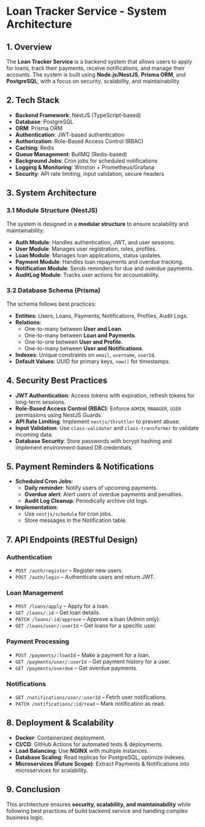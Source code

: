# Loan Tracker Service - System Architecture

## 1. Overview

The **Loan Tracker Service** is a backend system that allows users to apply for loans, track their payments, receive notifications, and manage their accounts. The system is built using **Node.js/NestJS**, **Prisma ORM**, and **PostgreSQL**, with a focus on security, scalability, and maintainability.

## 2. Tech Stack

- **Backend Framework**: NestJS (TypeScript-based)
- **Database**: PostgreSQL
- **ORM**: Prisma ORM
- **Authentication**: JWT-based authentication
- **Authorization**: Role-Based Access Control (RBAC)
- **Caching**: Redis
- **Queue Management**: BullMQ (Redis-based)
- **Background Jobs**: Cron jobs for scheduled notifications
- **Logging & Monitoring**: Winston + Prometheus/Grafana
- **Security**: API rate limiting, input validation, secure headers

## 3. System Architecture

### 3.1 Module Structure (NestJS)

The system is designed in a **modular structure** to ensure scalability and maintainability:

- **Auth Module**: Handles authentication, JWT, and user sessions.
- **User Module**: Manages user registration, roles, profiles.
- **Loan Module**: Manages loan applications, status updates.
- **Payment Module**: Handles loan repayments and overdue tracking.
- **Notification Module**: Sends reminders for due and overdue payments.
- **AuditLog Module**: Tracks user actions for accountability.

### 3.2 Database Schema (Prisma)

The schema follows best practices:

- **Entities**: Users, Loans, Payments, Notifications, Profiles, Audit Logs.
- **Relations**:
  - One-to-many between **User and Loan**.
  - One-to-many between **Loan and Payments**.
  - One-to-one between **User and Profile**.
  - One-to-many between **User and Notifications**.
- **Indexes**: Unique constraints on `email`, `username`, `userId`.
- **Default Values**: UUID for primary keys, `now()` for timestamps.

## 4. Security Best Practices

- **JWT Authentication**: Access tokens with expiration, refresh tokens for long-term sessions.
- **Role-Based Access Control (RBAC)**: Enforce `ADMIN`, `MANAGER`, `USER` permissions using NestJS Guards.
- **API Rate Limiting**: Implement `nestjs/throttler` to prevent abuse.
- **Input Validation**: Use `class-validator` and `class-transformer` to validate incoming data.
- **Database Security**: Store passwords with bcrypt hashing and implement environment-based DB credentials.

## 5. Payment Reminders & Notifications

- **Scheduled Cron Jobs**:
  - **Daily reminder**: Notify users of upcoming payments.
  - **Overdue alert**: Alert users of overdue payments and penalties.
  - **Audit Log Cleanup**: Periodically archive old logs.
- **Implementation**:
  - Use `nestjs/schedule` for cron jobs.
  - Store messages in the Notification table.

## 7. API Endpoints (RESTful Design)

### Authentication

- `POST /auth/register` – Register new users.
- `POST /auth/login` – Authenticate users and return JWT.

### Loan Management

- `POST /loans/apply` – Apply for a loan.
- `GET /loans/:id` – Get loan details.
- `PATCH /loans/:id/approve` – Approve a loan (Admin only).
- `GET /loans/user/:userId` – Get loans for a specific user.

### Payment Processing

- `POST /payments/:loanId` – Make a payment for a loan.
- `GET /payments/user/:userId` – Get payment history for a user.
- `GET /payments/overdue` – Get overdue payments.

### Notifications

- `GET /notifications/user/:userId` – Fetch user notifications.
- `PATCH /notifications/:id/read` – Mark notification as read.

## 8. Deployment & Scalability

- **Docker**: Containerized deployment.
- **CI/CD**: GitHub Actions for automated tests & deployments.
- **Load Balancing**: Use **NGINX** with multiple instances.
- **Database Scaling**: Read replicas for PostgreSQL, optimize indexes.
- **Microservices (Future Scope)**: Extract Payments & Notifications into microservices for scalability.

## 9. Conclusion

This architecture ensures **security, scalability, and maintainability** while following best practices of build backend service and handling complex business logic.
